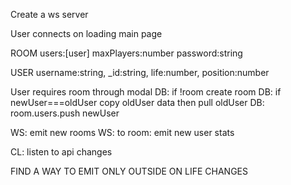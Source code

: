 Create a ws server

User connects on loading main page

ROOM
users:[user]
maxPlayers:number
password:string

USER
username:string, 
_id:string, 
life:number, 
position:number

User requires room through modal
DB: if !room create room
DB: if newUser===oldUser copy oldUser data then pull oldUser
DB: room.users.push newUser

WS: emit new rooms
WS: to room: emit new user stats

CL: listen to api changes


FIND A WAY TO EMIT ONLY OUTSIDE ON LIFE CHANGES